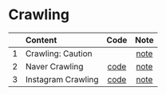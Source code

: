 # Crawling



|  |Content| Code | Note |
| :-----------:| :----------- | :------------: | :------------: | 
| 1 |Crawling: Caution | | [note](https://github.com/forestinblue/Crawling/blob/master/Study_Work_Note/Crawling_caution.md) | 
| 2 |Naver Crawling |[code](https://github.com/forestinblue/Crawling/blob/master/Crawling_Code/Crawling_Navermap.ipynb) | [note](https://github.com/forestinblue/Crawling/blob/master/Study_Work_Note/NaverMap_Crawling.md) | 
| 3 |Instagram Crawling |[code](https://github.com/forestinblue/Crawling/blob/master/Crawling_Code/Instagram_Crawling.ipynb) | [note](https://github.com/forestinblue/Crawling/blob/master/Study_Work_Note/Instagram_Crawling.md) |







